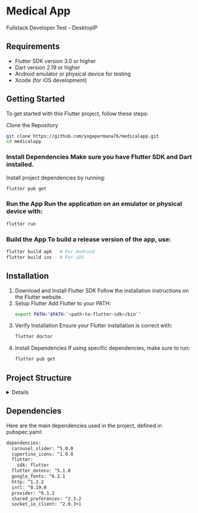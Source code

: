 # Medical App

Fullstack Developer Test - DesktopIP

## Requirements

- Flutter SDK version 3.0 or higher
- Dart version 2.19 or higher
- Android emulator or physical device for testing
- Xcode (for iOS development)

## Getting Started

To get started with this Flutter project, follow these steps:

Clone the Repository

```sh
git clone https://github.com/yogapermana76/medicalapp.git
cd medicalapp

```

### Install Dependencies Make sure you have Flutter SDK and Dart installed.

Install project dependencies by running:

```sh
flutter pub get
```

### Run the App Run the application on an emulator or physical device with:

```sh
flutter run
```

### Build the App To build a release version of the app, use:

```sh
flutter build apk   # For Android
flutter build ios   # For iOS
```

## Installation

1. Download and Install Flutter SDK Follow the installation instructions on the Flutter website.
2. Setup Flutter Add Flutter to your PATH:
   ```sh
   export PATH="$PATH:`<path-to-flutter-sdk>/bin`"
   ```
3. Verify Installation Ensure your Flutter installation is correct with:
   ```sh
   flutter doctor
   ```
4. Install Dependencies If using specific dependencies, make sure to run:
   ```sh
   flutter pub get
   ```

## Project Structure

<details>

```sh
assets/
│
└── images/            # Gambar aplikasi
    ├── desktopip_logo.png
    ├── icon_line.png
    ├── image_profile.png
    ├── obat_batuk.jpg
    └── obat_batuk.png


lib/
├── config/            # Global Config
│   └── app_config.dart
│
├── models/            # Model Class
│   ├── cart_model.dart
│   ├── chat_model.dart
│   ├── medicine_model.dart
├── ├── message_model.dart
│   └── user_model.dart
│
├── pages/           # UI Pages
│   ├── cart_page.dart
│   ├── checkout_page.dart
│   ├── checkout_success_page.dart
│   ├── detail_chat_page.dart
│   ├── detail_medicine_page.dart
│   ├── edit_profile_page.dart
│   ├── login_page.dart
│   ├── main_page.dart
│   ├── register_page.dart
│   └── splash_page.dart
│
├── providers/           # Global State
│   ├── auth_provider.dart
│   ├── cart_provider.dart
│   ├── medicine_provider.dart
│   └── order_provider.dart
│
├── services/          # Service for API and WebSocket
│   ├── auth_service.dart
│   ├── chat_service.dart
│   ├── medicine_service.dart
│   ├── order_service.dart
│   └── websocket_service.dart
│
├── utils/             # Utilities FUnction and Helper
│   ├── error.utils.dart
│   ├── format_date.utils.dart
│   ├── format_number.utils.dart
│   └── local_storage.dart
│
├── widgets/           # Reusable Components
│   ├── auth_guard.dart
│   ├── cart_card.dart
│   ├── chat_bubble.dart
│   ├── chat_tile.dart
│   ├── checkout_card.dart
│   ├── loading_button.dart
│   ├── medicine_card.dart
│   ├── product_card.dart
│   └── product_tile.dart
│
├── main.dart
└── theme.dart

pubspec.yaml            # Dependensi proyek
```

</details>

## Dependencies

Here are the main dependencies used in the project, defined in pubspec.yaml:

```sh
dependencies:
  carousel_slider: ^5.0.0
  cupertino_icons: ^1.0.8
  flutter:
    sdk: flutter
  flutter_dotenv: ^5.1.0
  google_fonts: ^6.2.1
  http: ^1.2.2
  intl: ^0.19.0
  provider: ^6.1.2
  shared_preferences: ^2.3.2
  socket_io_client: ^2.0.3+1
```
